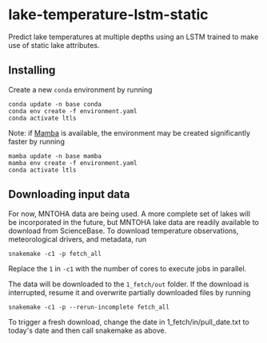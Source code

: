 # lake-temperature-lstm-static

Predict lake temperatures at multiple depths using an LSTM trained to make use of static lake attributes.

## Installing

Create a new `conda` environment by running

```
conda update -n base conda
conda env create -f environment.yaml
conda activate ltls
```

Note: if [Mamba](https://github.com/mamba-org/mamba) is available, the environment may be created significantly faster by running

```
mamba update -n base mamba
mamba env create -f environment.yaml
conda activate ltls
```

## Downloading input data

For now, MNTOHA data are being used.
A more complete set of lakes will be incorporated in the future, but MNTOHA lake data are readily available to download from ScienceBase.
To download temperature observations, meteorological drivers, and metadata, run

`snakemake -c1 -p fetch_all`

Replace the `1` in `-c1` with the number of cores to execute jobs in parallel.

The data will be downloaded to the `1_fetch/out` folder.
If the download is interrupted, resume it and overwrite partially downloaded files by running

`snakemake -c1 -p --rerun-incomplete fetch_all`

To trigger a fresh download, change the date in 1_fetch/in/pull_date.txt to today's date and then call snakemake as above.
